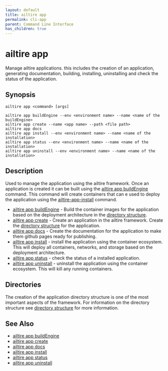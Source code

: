 ```yaml
---
layout: default 
title: ailtire app
permalink: cli-app
parent: Command Line Interface
has_children: true
---
```


# ailtire app

Manage ailtire applications. this includes the creation of an application, generating documentation, building,
installing, uninstalling and check the status of the application.

## Synopsis

```shell
ailtire app <command> [args]

ailtire app buildEngine --env <environment name> --name <name of the buildEngine>
ailtire app create --name <app name> --path <file path>
ailtire app docs
ailtire app install --env <environment name> --name <name of the installation>
ailtire app status --env <environment name> --name <name of the installation>
ailtire app uninstall --env <environment name> --name <name of the installation>
```

## Description

Used to manage the application using the ailtire framework. Once an application is created it can be built using the
[ailtire app buildEngine](cli-app-buildEngine) command. This command will create containers that can e used to deploy the
application using the
[ailtire-app-install](cli-app-install) command.

* [ailtire app buildEngine](cli-app-buildEngine) - Build the container images for the application based on the deployment
  architecture in the [directory structure](directory).
* [ailtire app create](cli-app-create) - Create an application in the ailtire framework. Create
  the [directory structure](directory) for the application.
* [ailtire app docs](cli-app-docs) - Create the documentation for the application to make them github pages ready for
  publishing.
* [ailtire app install](cli-app-docs) - install the application using the container ecosystem. This will deploy all
  containers, networks, and storage based on the deployment architecture.
* [ailtire app status](cli-app-status) - check the status of a installed application.
* [ailtire app uninstall](cli-app-uninstall) - uninstall the application using the container ecosystem. This will kill
  any running containers.

## Directories

The creation of the application directory structure is one of the most important aspects of the framework. For
information on the directory structure see [directory structure](directory) for more information.

## See Also

* [ailtire app buildEngine](cli-app-buildEngine)
* [ailtire app create](cli-app-create)
* [ailtire app docs](cli-app-docs)
* [ailtire app install](cli-app-docs)
* [ailtire app status](cli-app-status)
* [ailtire app uninstall](cli-app-uninstall)

